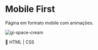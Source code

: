# Mobile First

Página em formato mobile com animações.






![gi-space-cream](https://user-images.githubusercontent.com/81052476/233424870-c140e832-b912-4bdc-8167-ca353d358a7a.gif)





:seedling: HTML | CSS
